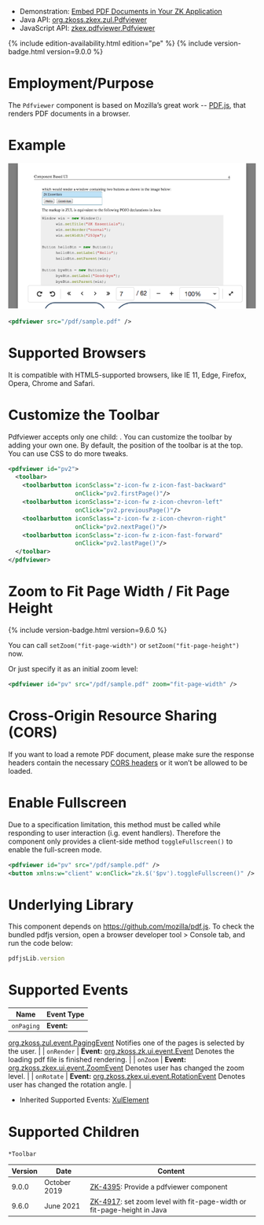 
- Demonstration: [Embed PDF Documents in Your ZK Application](https://blog.zkoss.org/2019/10/02/zk-9-preview-embed-pdf-documents-in-your-zk-application/)
- Java API: [org.zkoss.zkex.zul.Pdfviewer](https://www.zkoss.org/javadoc/latest/zk/org/zkoss/zkex/zul/Pdfviewer.html)
- JavaScript API:
  [zkex.pdfviewer.Pdfviewer](https://www.zkoss.org/javadoc/latest/jsdoc/classes/zkex.pdfviewer.Pdfviewer.html)

<!--REQUIRED ZK EDITION: PE -->
{% include edition-availability.html edition="pe" %} {% include version-badge.html version=9.0.0 %}

# Employment/Purpose

The `Pdfviewer` component is based on Mozilla’s great work --
[PDF.js](https://github.com/mozilla/pdf.js), that renders PDF documents
in a browser.

# Example

![](/zk_component_ref/images/ZK-pdfviewer-example.png)

```xml
<pdfviewer src="/pdf/sample.pdf" />
```

# Supported Browsers

It is compatible with HTML5-supported browsers, like IE 11, Edge,
Firefox, Opera, Chrome and Safari.

# Customize the Toolbar

Pdfviewer accepts only one child: <toolbar>. You can customize the
toolbar by adding your own one. By default, the position of the toolbar
is at the top. You can use CSS to do more tweaks.

```xml
<pdfviewer id="pv2">
  <toolbar>
    <toolbarbutton iconSclass="z-icon-fw z-icon-fast-backward"
                   onClick="pv2.firstPage()"/>
    <toolbarbutton iconSclass="z-icon-fw z-icon-chevron-left"
                   onClick="pv2.previousPage()"/>
    <toolbarbutton iconSclass="z-icon-fw z-icon-chevron-right"
                   onClick="pv2.nextPage()"/>
    <toolbarbutton iconSclass="z-icon-fw z-icon-fast-forward"
                   onClick="pv2.lastPage()"/>
  </toolbar>
</pdfviewer>
```

# Zoom to Fit Page Width / Fit Page Height

{% include version-badge.html version=9.6.0 %}

You can call `setZoom("fit-page-width")` or `setZoom("fit-page-height")`
now.

Or just specify it as an initial zoom level:

```xml
<pdfviewer id="pv" src="/pdf/sample.pdf" zoom="fit-page-width" />
```

# Cross-Origin Resource Sharing (CORS)

If you want to load a remote PDF document, please make sure the response
headers contain the necessary [CORS headers](https://developer.mozilla.org/en-US/docs/Web/HTTP/CORS) or it
won’t be allowed to be loaded.

# Enable Fullscreen

Due to a specification limitation, this method must be called while
responding to user interaction (i.g. event handlers). Therefore the
component only provides a client-side method `toggleFullscreen()` to
enable the full-screen mode.

```xml
<pdfviewer id="pv" src="/pdf/sample.pdf" />
<button xmlns:w="client" w:onClick="zk.$('$pv').toggleFullscreen()" />
```

# Underlying Library

This component depends on <https://github.com/mozilla/pdf.js>. To check
the bundled pdfjs version, open a browser developer tool \> Console tab,
and run the code below:

```js
pdfjsLib.version
```

# Supported Events

| Name | Event Type |
|---|---|
| `onPaging` | <strong>Event:</strong>
[org.zkoss.zul.event.PagingEvent](https://www.zkoss.org/javadoc/latest/zk/org/zkoss/zul/event/PagingEvent.html) Notifies one of the
pages is selected by the user. |
| `onRender` | <strong>Event:</strong>
[org.zkoss.zk.ui.event.Event](https://www.zkoss.org/javadoc/latest/zk/org/zkoss/zk/ui/event/Event.html) Denotes the loading pdf
file is finished rendering. |
| `onZoom` | <strong>Event:</strong>
[org.zkoss.zkex.ui.event.ZoomEvent](https://www.zkoss.org/javadoc/latest/zk/org/zkoss/zkex/ui/event/ZoomEvent.html) Denotes user has
changed the zoom level. |
| `onRotate` | <strong>Event:</strong>
[org.zkoss.zkex.ui.event.RotationEvent](https://www.zkoss.org/javadoc/latest/zk/org/zkoss/zkex/ui/event/RotationEvent.html) Denotes user
has changed the rotation angle. |

- Inherited Supported Events: [ XulElement]({{site.baseurl}}/zk_component_ref/xulelement#Supported_Events)

# Supported Children

`*Toolbar`

| Version | Date         | Content                                                                                                            |
|---------|--------------|--------------------------------------------------------------------------------------------------------------------|
| 9.0.0   | October 2019 | [ZK-4395](https://tracker.zkoss.org/browse/ZK-4395): Provide a pdfviewer component                                 |
| 9.6.0   | June 2021    | [ZK-4917](https://tracker.zkoss.org/browse/ZK-4917): set zoom level with fit-page-width or fit-page-height in Java |


